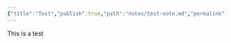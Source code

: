 ```yaml
---
{"title":"Test","publish":true,"path":"notes/test-note.md","permalink":"/notes/test-note/","PassFrontmatter":true}
---
```



This is a test
